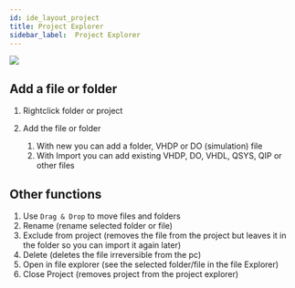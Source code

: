 ```yaml
---
id: ide_layout_project
title: Project Explorer
sidebar_label:  Project Explorer
---
```


<img src="/img/ide/Explorer.PNG"></img>

## Add a file or folder
1. Rightclick folder or project
2. Add the file or folder

   1. With new you can add a folder, VHDP or DO (simulation) file
   2. With Import you can add existing VHDP, DO, VHDL, QSYS, QIP or other files

## Other functions
1. Use `Drag & Drop` to move files and folders
2. Rename (rename selected folder or file)
3. Exclude from project (removes the file from the project but leaves it in the folder so you can import it again later)
4. Delete (deletes the file irreversible from the pc)
5. Open in file explorer (see the selected folder/file in the file Explorer)
6. Close Project (removes project from the project explorer)